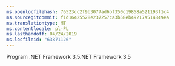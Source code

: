 ```yaml
---
ms.openlocfilehash: 76523cc2f9b3077ad6bf350c19858a521193f1c4
ms.sourcegitcommit: f1d16425528e237257ca3b58eb49217a514849ea
ms.translationtype: MT
ms.contentlocale: pl-PL
ms.lasthandoff: 04/24/2019
ms.locfileid: "63871126"
---
```

<span data-ttu-id="69bb7-101">Program .NET Framework 3,5</span><span class="sxs-lookup"><span data-stu-id="69bb7-101">.NET Framework 3.5</span></span>